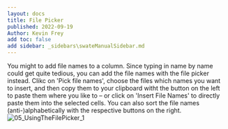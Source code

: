```yaml
---
layout: docs
title: File Picker
published: 2022-09-19
Author: Kevin Frey
add toc: false
add sidebar: _sidebars\swateManualSidebar.md
---
```



You might to add file names to a column. Since typing in name by name could get quite tedious, you can add the file names with the file picker instead. Clikc on 'Pick file names', choose the files which names you want to insert, and then copy them to your clipboard witht the button on the left to paste them where you like to – or click on 'Insert File Names' to directly paste them into the selected cells. You can also sort the file names (anti-)alphabetically with the respective buttons on the right.  
![05_UsingTheFilePicker_1](https://user-images.githubusercontent.com/47781170/110664295-8e408480-81c7-11eb-8211-ecdb9f2f06b8.png)